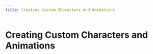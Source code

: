 ```yaml
---
title: Creating Custom Characters and Animations
---
```

# Creating Custom Characters and Animations

